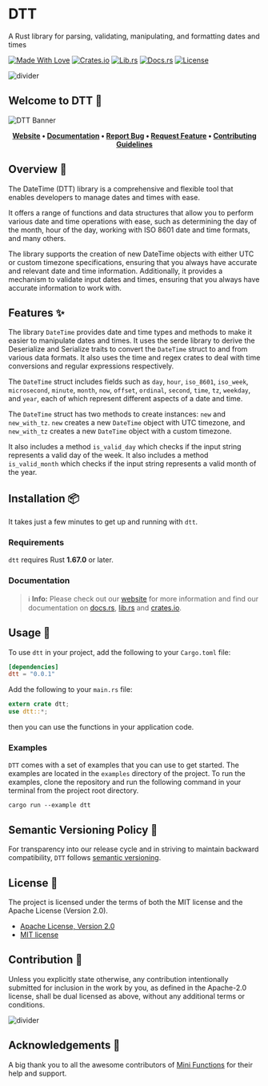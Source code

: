 # DTT

A Rust library for parsing, validating, manipulating, and formatting dates and times

[![Made With Love][mwl]][6]
[![Crates.io][crates-badge]][8]
[![Lib.rs][libs-badge]][10]
[![Docs.rs][docs-badge]][9]
[![License][license-badge]][2]

![divider][divider]

## Welcome to DTT 👋

![DTT Banner][banner]

<!-- markdownlint-disable MD033 -->
<center>

**[Website][0]
• [Documentation][9]
• [Report Bug][3]
• [Request Feature][3]
• [Contributing Guidelines][4]**

</center>

<!-- markdownlint-enable MD033 -->

## Overview 📖

The DateTime (DTT) library is a comprehensive and flexible tool that
enables developers to manage dates and times with ease.

It offers a range of functions and data structures that allow you to
perform various date and time operations with ease, such as determining
the day of the month, hour of the day, working with ISO 8601 date and
time formats, and many others.

The library supports the creation of new DateTime objects with either
UTC or custom timezone specifications, ensuring that you always have
accurate and relevant date and time information. Additionally, it
provides a mechanism to validate input dates and times, ensuring that
you always have accurate information to work with.

## Features ✨

The library `DateTime` provides date and time types and methods to make
it easier to manipulate dates and times. It uses the serde library to
derive the Deserialize and Serialize traits to convert the `DateTime`
struct to and from various data formats. It also uses the time and regex
crates to deal with time conversions and regular expressions
respectively.

The `DateTime` struct includes fields such as `day`, `hour`, `iso_8601`,
`iso_week`, `microsecond`, `minute`, `month`, `now`, `offset`,
`ordinal`, `second`, `time`, `tz`, `weekday`, and `year`, each of which
represent different aspects of a date and time.

The `DateTime` struct has two methods to create instances: `new` and
`new_with_tz`. `new` creates a new `DateTime` object with UTC timezone,
and `new_with_tz` creates a new `DateTime` object with a custom
timezone.

It also includes a method `is_valid_day` which checks if the input
string represents a valid day of the week. It also includes a method
`is_valid_month` which checks if the input string represents a valid
month of the year.

## Installation 📦

It takes just a few minutes to get up and running with `dtt`.

### Requirements

`dtt` requires Rust **1.67.0** or later.

### Documentation

> ℹ️ **Info:** Please check out our [website][0] for more information
and find our documentation on [docs.rs][9], [lib.rs][10] and
[crates.io][8].

## Usage 📖

To use `dtt` in your project, add the following to your
`Cargo.toml` file:

```toml
[dependencies]
dtt = "0.0.1"
```

Add the following to your `main.rs` file:

```rust
extern crate dtt;
use dtt::*;
```

then you can use the functions in your application code.

### Examples

`DTT` comes with a set of examples that you can use to get started. The
examples are located in the `examples` directory of the project. To run
the examples, clone the repository and run the following command in your
terminal from the project root directory.

```shell
cargo run --example dtt
```

## Semantic Versioning Policy 🚥

For transparency into our release cycle and in striving to maintain
backward compatibility, `DTT` follows [semantic versioning][7].

## License 📝

The project is licensed under the terms of both the MIT license and the
Apache License (Version 2.0).

- [Apache License, Version 2.0][1]
- [MIT license][2]

## Contribution 🤝

Unless you explicitly state otherwise, any contribution intentionally
submitted for inclusion in the work by you, as defined in the Apache-2.0
license, shall be dual licensed as above, without any additional terms
or conditions.

![divider][divider]

## Acknowledgements 💙

A big thank you to all the awesome contributors of [Mini Functions][6]
for their help and support.

[0]: https://minifunctions.com
[1]: http://www.apache.org/licenses/LICENSE-2.0
[2]: http://opensource.org/licenses/MIT
[3]: https://github.com/sebastienrousseau/mini-functions/issues
[4]: https://raw.githubusercontent.com/sebastienrousseau/mini-functions/main/.github/CONTRIBUTING.md
[6]: https://github.com/sebastienrousseau/mini-functions/graphs/contributors
[7]: http://semver.org/
[8]: https://crates.io/crates/dtt
[9]: https://docs.rs/dtt
[10]: https://lib.rs/crates/dtt

[banner]: https://raw.githubusercontent.com/sebastienrousseau/vault/main/assets/mini-functions/banners/banner-dtt-1597x377.svg "DTT Banner"
[crates-badge]: https://img.shields.io/crates/v/dtt.svg?style=for-the-badge 'Crates.io'
[divider]: https://raw.githubusercontent.com/sebastienrousseau/vault/main/assets/elements/divider.svg "divider"
[docs-badge]: https://img.shields.io/docsrs/dtt.svg?style=for-the-badge 'Docs.rs'
[libs-badge]: https://img.shields.io/badge/lib.rs-v0.0.1-orange.svg?style=for-the-badge 'Lib.rs'
[license-badge]: https://img.shields.io/crates/l/dtt.svg?style=for-the-badge 'License'
[mwl]: https://raw.githubusercontent.com/sebastienrousseau/vault/main/assets/shields/made-with-love.svg "Made With Love"
